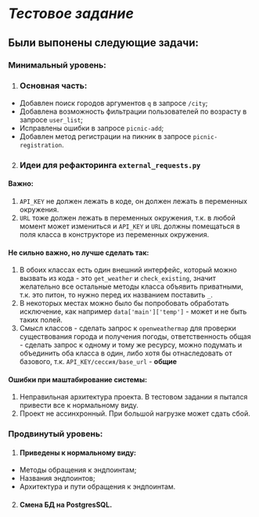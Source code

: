 # _Тестовое задание_

## Были выпонены следующие задачи:

### Минимальный уровень:

1. ### Основная часть:
- Добавлен поиск городов аргументов `q` в запросе `/city`;
- Добавлена возможность фильтрации пользователей по возрасту в запросе `user_list`;
- Исправлены ошибки в запросе `picnic-add`;
- Добавлен метод регистрации на пикник в запросе `picnic-registration`.

2. ### Идеи для рефакторинга `external_requests.py`

#### Важно:

1. `API_KEY` не должен лежать в коде, он должен лежать в переменных окружения.
2. `URL` тоже должен лежать в переменных окружения, т.к. в любой момент может измениться
и `API_KEY` и `URL` должны помещаться в поля класса в конструкторе из переменных окружения.

#### Не сильно важно, но лучше сделать так:

1. В обоих классах есть один внешний интерфейс, который можно вызвать из кода - это `get_weather` и `check_existing`, 
значит желательно все остальные методы класса объявить приватными, т.к. это питон, 
то нужно перед их названием поставить `_`.
2. В некоторых местах можно было бы попробовать обработать исключение, 
как например `data['main']['temp']` - может и не быть таких полей.
3. Смысл классов - сделать запрос к `openweathermap` для проверки существования города и получения погоды, 
ответственность общая - сделать запрос к одному и тому же ресурсу, можно подумать и 
объединить оба класса в один, либо хотя бы отнаследовать от базового, т.к. `API_KEY/сессия/base_url` - **общие**

#### Ошибки при маштабирование системы:
1. Неправильная архитектура проекта. В тестовом задании я пытался привести все к нормальному виду.
2. Проект не ассинхронный. При большой нагрузке может сдать сбой.


### Продвинутый уровень:

1. #### Приведены к нормальному виду:
- Методы обращения к эндпоинтам;
- Названия эндпоинтов;
- Архитектура и пути обращения к эндпоинтам.

2. #### Смена БД на PostgresSQL.


